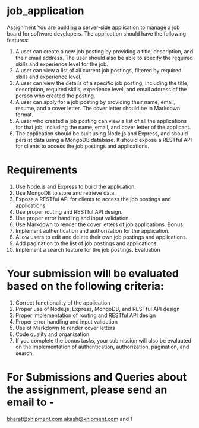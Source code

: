# job_application

Assignment
You are building a server-side application to manage a job board for software developers. The application should have the
following features:
1. A user can create a new job posting by providing a title, description, and their email address. The user should also be
able to specify the required skills and experience level for the job.
2. A user can view a list of all current job postings, filtered by required skills and experience level.
3. A user can view the details of a specific job posting, including the title, description, required skills, experience level, and
email address of the person who created the posting.
4. A user can apply for a job posting by providing their name, email, resume, and a cover letter. The cover letter should
be in Markdown format.
5. A user who created a job posting can view a list of all the applications for that job, including the name, email, and cover
letter of the applicant.
6. The application should be built using Node.js and Express, and should persist data using a MongoDB database. It
should expose a RESTful API for clients to access the job postings and applications.


# Requirements
1. Use Node.js and Express to build the application.
2. Use MongoDB to store and retrieve data.
3. Expose a RESTful API for clients to access the job postings and applications.
4. Use proper routing and RESTful API design.
5. Use proper error handling and input validation.
6. Use Markdown to render the cover letters of job applications.
Bonus
1. Implement authentication and authorization for the application.
2. Allow users to edit and delete their own job postings and applications.
3. Add pagination to the list of job postings and applications.
4. Implement a search feature for the job postings.
Evaluation


# Your submission will be evaluated based on the following criteria:
1. Correct functionality of the application
2. Proper use of Node.js, Express, MongoDB, and RESTful API design
3. Proper implementation of routing and RESTful API design
4. Proper error handling and input validation
5. Use of Markdown to render cover letters
6. Code quality and organization
7. If you complete the bonus tasks, your submission will also be evaluated on the implementation of authentication,
authorization, pagination, and search.


# For Submissions and Queries about the assignment, please send an email to -
bharat@xhipment.com
akash@xhipment.com and
1